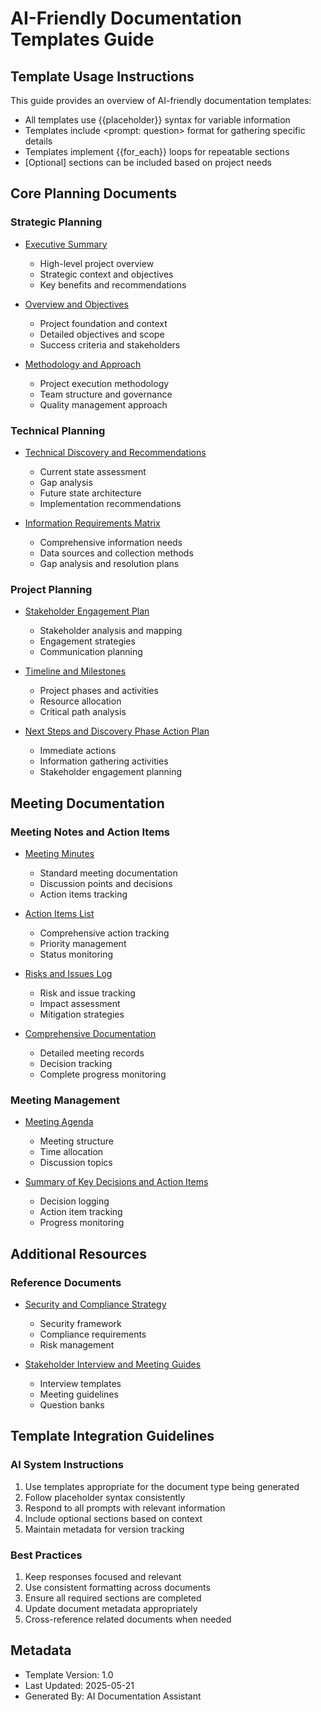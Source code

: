 # AI-Friendly Documentation Templates Guide

## Template Usage Instructions

This guide provides an overview of AI-friendly documentation templates:
- All templates use {{placeholder}} syntax for variable information
- Templates include <prompt: question> format for gathering specific details
- Templates implement {{for_each}} loops for repeatable sections
- [Optional] sections can be included based on project needs

## Core Planning Documents

### Strategic Planning
- [Executive Summary](executive-summary.md)
  - High-level project overview
  - Strategic context and objectives
  - Key benefits and recommendations

- [Overview and Objectives](overview-and-objectives.md)
  - Project foundation and context
  - Detailed objectives and scope
  - Success criteria and stakeholders

- [Methodology and Approach](methodology-and-approach.md)
  - Project execution methodology
  - Team structure and governance
  - Quality management approach

### Technical Planning
- [Technical Discovery and Recommendations](technical-discovery-and-recommendations.md)
  - Current state assessment
  - Gap analysis
  - Future state architecture
  - Implementation recommendations

- [Information Requirements Matrix](information-requirements-matrix.md)
  - Comprehensive information needs
  - Data sources and collection methods
  - Gap analysis and resolution plans

### Project Planning
- [Stakeholder Engagement Plan](stakeholder-engagement-plan.md)
  - Stakeholder analysis and mapping
  - Engagement strategies
  - Communication planning

- [Timeline and Milestones](timeline-and-milestones.md)
  - Project phases and activities
  - Resource allocation
  - Critical path analysis

- [Next Steps and Discovery Phase Action Plan](next-steps-and-discovery-phase-action-plan.md)
  - Immediate actions
  - Information gathering activities
  - Stakeholder engagement planning

## Meeting Documentation

### Meeting Notes and Action Items
- [Meeting Minutes](meeting-notes-and-action-items-log/meeting-minutes.md)
  - Standard meeting documentation
  - Discussion points and decisions
  - Action items tracking

- [Action Items List](meeting-notes-and-action-items-log/action-items-list.md)
  - Comprehensive action tracking
  - Priority management
  - Status monitoring

- [Risks and Issues Log](meeting-notes-and-action-items-log/risks-and-issues-log.md)
  - Risk and issue tracking
  - Impact assessment
  - Mitigation strategies

- [Comprehensive Documentation](meeting-notes-and-action-items-log/comprehensive.md)
  - Detailed meeting records
  - Decision tracking
  - Complete progress monitoring

### Meeting Management
- [Meeting Agenda](meeting-notes-and-action-items-log/meeting-agenda.md)
  - Meeting structure
  - Time allocation
  - Discussion topics

- [Summary of Key Decisions and Action Items](meeting-notes-and-action-items-log/summary-of-key-decisions-and-action-items.md)
  - Decision logging
  - Action item tracking
  - Progress monitoring

## Additional Resources

### Reference Documents
- [Security and Compliance Strategy](security-and-compliance-strategy.md)
  - Security framework
  - Compliance requirements
  - Risk management

- [Stakeholder Interview and Meeting Guides](stakeholder-interview-and-meeting-guides.md)
  - Interview templates
  - Meeting guidelines
  - Question banks

## Template Integration Guidelines

### AI System Instructions
1. Use templates appropriate for the document type being generated
2. Follow placeholder syntax consistently
3. Respond to all prompts with relevant information
4. Include optional sections based on context
5. Maintain metadata for version tracking

### Best Practices
1. Keep responses focused and relevant
2. Use consistent formatting across documents
3. Ensure all required sections are completed
4. Update document metadata appropriately
5. Cross-reference related documents when needed

## Metadata
- Template Version: 1.0
- Last Updated: 2025-05-21
- Generated By: AI Documentation Assistant
